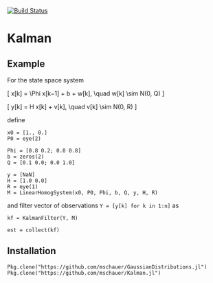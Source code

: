 [![Build Status](https://travis-ci.org/mschauer/Kalman.jl.svg?branch=master)](https://travis-ci.org/mschauer/Kalman.jl)


# Kalman

## Example

For the state space system

\[
x[k] = \Phi x[k−1] + b + w[k], \quad w[k] \sim N(0, Q)
\]

\[
y[k] = H x[k] + v[k],  \quad v[k] \sim N(0, R)
\]

define

```
x0 = [1., 0.]
P0 = eye(2)

Phi = [0.8 0.2; 0.0 0.8]
b = zeros(2)
Q = [0.1 0.0; 0.0 1.0]

y = [NaN]
H = [1.0 0.0]
R = eye(1)
M = LinearHomogSystem(x0, P0, Phi, b, Q, y, H, R)
```

and filter vector of observations `Y = [y[k] for k in 1:n]`  as

```
kf = KalmanFilter(Y, M)

est = collect(kf)
```

## Installation

```
Pkg.clone("https://github.com/mschauer/GaussianDistributions.jl")
Pkg.clone("https://github.com/mschauer/Kalman.jl")
```